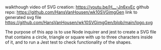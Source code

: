 walkthough video of SVG creation: https://youtu.be/H__-Jn6xvEc
github repo: https://github.com/HansVanHousen/wk10SVGimgGen
link to generated svg file https://github.com/HansVanHousen/wk10SVGimgGen/blob/main/logo.svg

The purpose of this app is to use Node inquirer and jest to create a SVG file that contains a circle, triangle or square with up to three characters inside of it, and to run a Jest test to check functionality of the shapes. 